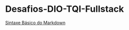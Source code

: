 # Desafios-DIO-TQI-Fullstack

[Sintaxe Básico do Markdown](https://www.markdownguide.org/basic-syntax/)
